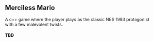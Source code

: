 ## Merciless Mario

A c++ game where the player plays as the classic NES 1983 protagonist with a few malevolent twists.

#### TBD